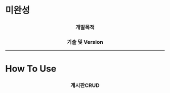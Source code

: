 # 미완성

<h3 align="center"><strong>개발목적</strong></h3>




<h3 align="center"><strong>기술 및 Version</strong></h3>



***

# How To Use

<h3 align="center"><strong> 게시판CRUD </strong></h3>


